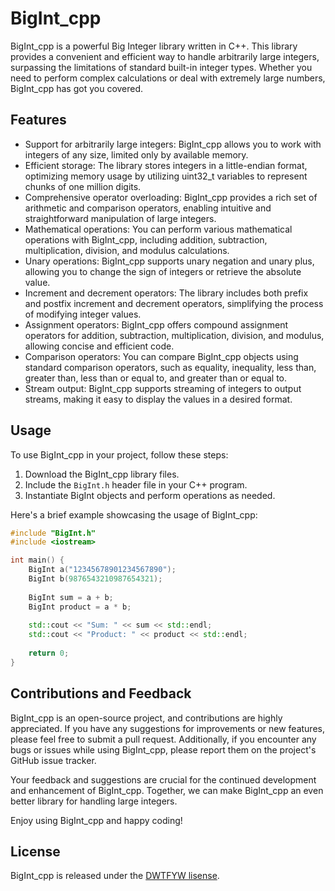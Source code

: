 # BigInt_cpp

BigInt_cpp is a powerful Big Integer library written in C++. This library provides a convenient and efficient way to handle arbitrarily large integers, surpassing the limitations of standard built-in integer types. Whether you need to perform complex calculations or deal with extremely large numbers, BigInt_cpp has got you covered.

## Features

- Support for arbitrarily large integers: BigInt_cpp allows you to work with integers of any size, limited only by available memory.
- Efficient storage: The library stores integers in a little-endian format, optimizing memory usage by utilizing uint32_t variables to represent chunks of one million digits.
- Comprehensive operator overloading: BigInt_cpp provides a rich set of arithmetic and comparison operators, enabling intuitive and straightforward manipulation of large integers.
- Mathematical operations: You can perform various mathematical operations with BigInt_cpp, including addition, subtraction, multiplication, division, and modulus calculations.
- Unary operations: BigInt_cpp supports unary negation and unary plus, allowing you to change the sign of integers or retrieve the absolute value.
- Increment and decrement operators: The library includes both prefix and postfix increment and decrement operators, simplifying the process of modifying integer values.
- Assignment operators: BigInt_cpp offers compound assignment operators for addition, subtraction, multiplication, division, and modulus, allowing concise and efficient code.
- Comparison operators: You can compare BigInt_cpp objects using standard comparison operators, such as equality, inequality, less than, greater than, less than or equal to, and greater than or equal to.
- Stream output: BigInt_cpp supports streaming of integers to output streams, making it easy to display the values in a desired format.

## Usage

To use BigInt_cpp in your project, follow these steps:

1. Download the BigInt_cpp library files.
2. Include the `BigInt.h` header file in your C++ program.
3. Instantiate BigInt objects and perform operations as needed.

Here's a brief example showcasing the usage of BigInt_cpp:

```cpp
#include "BigInt.h"
#include <iostream>

int main() {
    BigInt a("12345678901234567890");
    BigInt b(9876543210987654321);
    
    BigInt sum = a + b;
    BigInt product = a * b;
    
    std::cout << "Sum: " << sum << std::endl;
    std::cout << "Product: " << product << std::endl;
    
    return 0;
}
```

## Contributions and Feedback

BigInt_cpp is an open-source project, and contributions are highly appreciated. If you have any suggestions for improvements or new features, please feel free to submit a pull request. Additionally, if you encounter any bugs or issues while using BigInt_cpp, please report them on the project's GitHub issue tracker.

Your feedback and suggestions are crucial for the continued development and enhancement of BigInt_cpp. Together, we can make BigInt_cpp an even better library for handling large integers.

Enjoy using BigInt_cpp and happy coding!

## License

BigInt_cpp is released under the [DWTFYW lisense](LICENSE).
